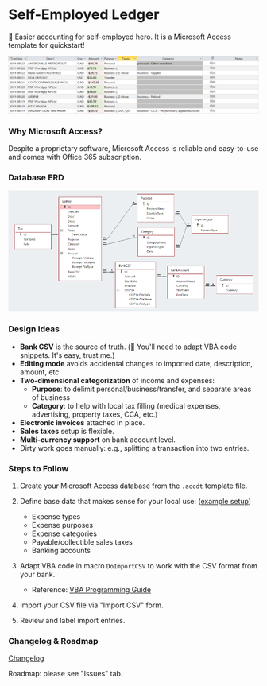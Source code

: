 # Self-Employed Ledger

:ledger: Easier accounting for self-employed hero. It is a Microsoft Access template for quickstart!

![Ledger editing example](images/ledger.PNG)

### Why Microsoft Access?

Despite a proprietary software, Microsoft Access is reliable and easy-to-use and comes with Office 365 subscription.

### Database ERD

![Database ERD](images/erd.PNG)

### Design Ideas

- **Bank CSV** is the source of truth. (:wrench: You'll need to adapt VBA code snippets. It's easy, trust me.)
- **Editing mode** avoids accidental changes to imported date, description, amount, etc.
- **Two-dimensional categorization** of income and expenses:
  - **Purpose**: to delimit personal/business/transfer, and separate areas of business
  - **Category**: to help with local tax filling (medical expenses, advertising, property taxes, CCA, etc.)
- **Electronic invoices** attached in place.
- **Sales taxes** setup is flexible.
- **Multi-currency support** on bank account level.
- Dirty work goes manually: e.g., splitting a transaction into two entries.


### Steps to Follow

1. Create your Microsoft Access database from the `.accdt` template file.

2. Define base data that makes sense for your local use: ([example setup](docs/Base-Data-Example.md))

   - Expense types
   - Expense purposes
   - Expense categories
   - Payable/collectible sales taxes
   - Banking accounts

3. Adapt VBA code in macro `DoImportCSV` to work with the CSV format from your bank.

   - Reference: [VBA Programming Guide](docs/VBA-Programming-Guide.md)

4. Import your CSV file via "Import CSV" form.

5. Review and label import entries.


### Changelog & Roadmap

[Changelog](CHANGELOG.md)

Roadmap: please see "Issues" tab.

